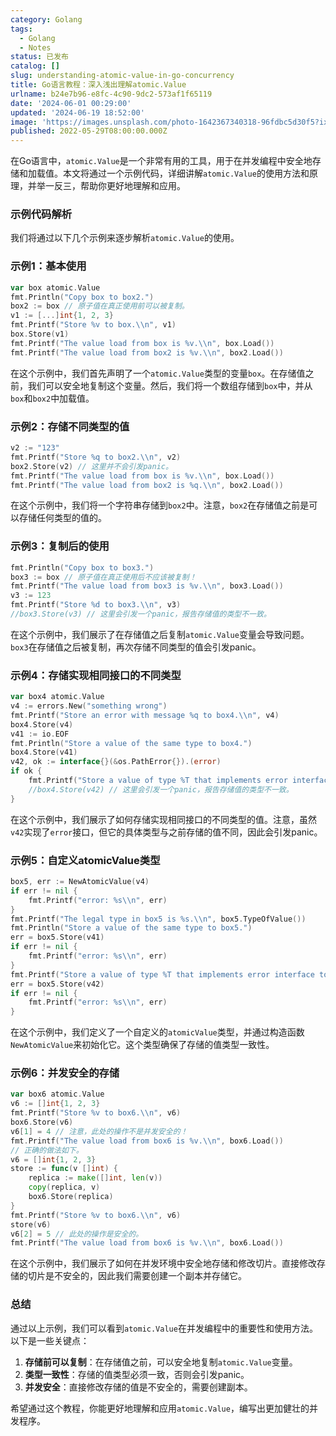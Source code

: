 ```yaml
---
category: Golang
tags:
  - Golang
  - Notes
status: 已发布
catalog: []
slug: understanding-atomic-value-in-go-concurrency
title: Go语言教程：深入浅出理解atomic.Value
urlname: b24e7b96-e8fc-4c90-9dc2-573af1f65119
date: '2024-06-01 00:29:00'
updated: '2024-06-19 18:52:00'
image: 'https://images.unsplash.com/photo-1642367340318-96fdbc5d30f5?ixlib=rb-4.0.3&q=85&fm=jpg&crop=entropy&cs=srgb'
published: 2022-05-29T08:00:00.000Z
---
```


在Go语言中，`atomic.Value`是一个非常有用的工具，用于在并发编程中安全地存储和加载值。本文将通过一个示例代码，详细讲解`atomic.Value`的使用方法和原理，并举一反三，帮助你更好地理解和应用。


### 示例代码解析


我们将通过以下几个示例来逐步解析`atomic.Value`的使用。


### 示例1：基本使用


```go
var box atomic.Value
fmt.Println("Copy box to box2.")
box2 := box // 原子值在真正使用前可以被复制。
v1 := [...]int{1, 2, 3}
fmt.Printf("Store %v to box.\\n", v1)
box.Store(v1)
fmt.Printf("The value load from box is %v.\\n", box.Load())
fmt.Printf("The value load from box2 is %v.\\n", box2.Load())
```


在这个示例中，我们首先声明了一个`atomic.Value`类型的变量`box`。在存储值之前，我们可以安全地复制这个变量。然后，我们将一个数组存储到`box`中，并从`box`和`box2`中加载值。


### 示例2：存储不同类型的值


```go
v2 := "123"
fmt.Printf("Store %q to box2.\\n", v2)
box2.Store(v2) // 这里并不会引发panic。
fmt.Printf("The value load from box is %v.\\n", box.Load())
fmt.Printf("The value load from box2 is %q.\\n", box2.Load())
```


在这个示例中，我们将一个字符串存储到`box2`中。注意，`box2`在存储值之前是可以存储任何类型的值的。


### 示例3：复制后的使用


```go
fmt.Println("Copy box to box3.")
box3 := box // 原子值在真正使用后不应该被复制！
fmt.Printf("The value load from box3 is %v.\\n", box3.Load())
v3 := 123
fmt.Printf("Store %d to box3.\\n", v3)
//box3.Store(v3) // 这里会引发一个panic，报告存储值的类型不一致。
```


在这个示例中，我们展示了在存储值之后复制`atomic.Value`变量会导致问题。`box3`在存储值之后被复制，再次存储不同类型的值会引发panic。


### 示例4：存储实现相同接口的不同类型


```go
var box4 atomic.Value
v4 := errors.New("something wrong")
fmt.Printf("Store an error with message %q to box4.\\n", v4)
box4.Store(v4)
v41 := io.EOF
fmt.Println("Store a value of the same type to box4.")
box4.Store(v41)
v42, ok := interface{}(&os.PathError{}).(error)
if ok {
    fmt.Printf("Store a value of type %T that implements error interface to box4.\\n", v42)
    //box4.Store(v42) // 这里会引发一个panic，报告存储值的类型不一致。
}
```


在这个示例中，我们展示了如何存储实现相同接口的不同类型的值。注意，虽然`v42`实现了`error`接口，但它的具体类型与之前存储的值不同，因此会引发panic。


### 示例5：自定义atomicValue类型


```go
box5, err := NewAtomicValue(v4)
if err != nil {
    fmt.Printf("error: %s\\n", err)
}
fmt.Printf("The legal type in box5 is %s.\\n", box5.TypeOfValue())
fmt.Println("Store a value of the same type to box5.")
err = box5.Store(v41)
if err != nil {
    fmt.Printf("error: %s\\n", err)
}
fmt.Printf("Store a value of type %T that implements error interface to box5.\\n", v42)
err = box5.Store(v42)
if err != nil {
    fmt.Printf("error: %s\\n", err)
}
```


在这个示例中，我们定义了一个自定义的`atomicValue`类型，并通过构造函数`NewAtomicValue`来初始化它。这个类型确保了存储的值类型一致性。


### 示例6：并发安全的存储


```go
var box6 atomic.Value
v6 := []int{1, 2, 3}
fmt.Printf("Store %v to box6.\\n", v6)
box6.Store(v6)
v6[1] = 4 // 注意，此处的操作不是并发安全的！
fmt.Printf("The value load from box6 is %v.\\n", box6.Load())
// 正确的做法如下。
v6 = []int{1, 2, 3}
store := func(v []int) {
    replica := make([]int, len(v))
    copy(replica, v)
    box6.Store(replica)
}
fmt.Printf("Store %v to box6.\\n", v6)
store(v6)
v6[2] = 5 // 此处的操作是安全的。
fmt.Printf("The value load from box6 is %v.\\n", box6.Load())
```


在这个示例中，我们展示了如何在并发环境中安全地存储和修改切片。直接修改存储的切片是不安全的，因此我们需要创建一个副本并存储它。


### 总结


通过以上示例，我们可以看到`atomic.Value`在并发编程中的重要性和使用方法。以下是一些关键点：

1. **存储前可以复制**：在存储值之前，可以安全地复制`atomic.Value`变量。
2. **类型一致性**：存储的值类型必须一致，否则会引发panic。
3. **并发安全**：直接修改存储的值是不安全的，需要创建副本。

希望通过这个教程，你能更好地理解和应用`atomic.Value`，编写出更加健壮的并发程序。

